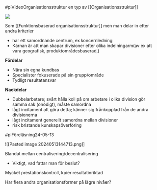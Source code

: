 #plVideoOrganisationsstruktur
en typ av [[Organisationsstruktur]]

**![](https://lh7-us.googleusercontent.com/KTTNoWz9sFcrDaYSkhzu_U0_p3uNxrvBQ78HwgK60wjaU5xF7L-yGYdCEyDTd3PiD9uyWzalc-CheI6L87wQxF8U7Rwz_CgtSa4aqzxNQXeQKpk11bgH8fU4v0qBFK0hUBSMakVvupHc_nyiKsjpDGY)**

Som [[Funktionsbaserad organisationsstruktur]] men man delar in efter andra kriterier

- har ett samordnande centrum, ex koncernledning
- Kärnan är att man skapar divisioner efter olika indelningarm(av ex att vara geografisk, produktområdesbaserad,)

**Fördelar**
- Nära sin egna kundbas
- Specialister fokuserade på sin grupp/område
- Tydligt resultatansvar

**Nackdelar**
- Dubbelarbetare; svårt hålla koll på om arbetare i olika division gör samma sak (onödigt), måste samordna
- lågt incitament att göra detta; känner sig frånkopplad från de andra divisionerna
- lågt incitament generellt samordna mellan divisioner
- risk bristande kunskapsöverföring


#plFöreläsning24-05-13 

![[Pasted image 20240513144713.png]]

Blandat mellan centralisering/decentralisering
- Viktigt, vad fattar man för beslut?

Mycket prestationskontroll, kpier
resultatinriktad



Har flera andra organisationsformer på lägre nivåer?